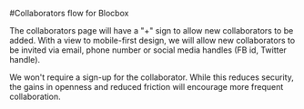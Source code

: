 #Collaborators flow for Blocbox

The collaborators page will have a "+" sign to allow new collaborators to be added. With a view to mobile-first design, we will allow new collaborators to be invited via email, phone number or social media handles (FB id, Twitter handle).

We won't require a sign-up for the collaborator. While this reduces security, the gains in openness and reduced friction will encourage more frequent collaboration.



